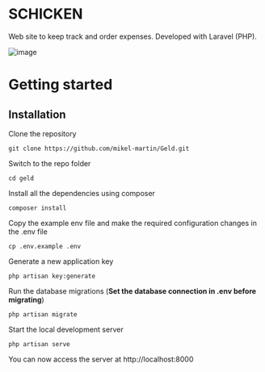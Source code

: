 # SCHICKEN

Web site to keep track and order expenses.
Developed with Laravel (PHP).

![image](https://user-images.githubusercontent.com/34236242/155512429-9e6c00e1-b692-4efc-b7b3-362a2f988ec2.png)

# Getting started

## Installation

Clone the repository

    git clone https://github.com/mikel-martin/Geld.git

Switch to the repo folder

    cd geld

Install all the dependencies using composer

    composer install

Copy the example env file and make the required configuration changes in the .env file

    cp .env.example .env

Generate a new application key

    php artisan key:generate

Run the database migrations (**Set the database connection in .env before migrating**)

    php artisan migrate

Start the local development server

    php artisan serve

You can now access the server at http://localhost:8000
